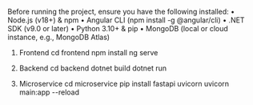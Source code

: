 Before running the project, ensure you have the following installed:
	•	Node.js (v18+) & npm
	•	Angular CLI (npm install -g @angular/cli)
	•	.NET SDK (v9.0 or later)
	•	Python 3.10+ & pip
	•	MongoDB (local or cloud instance, e.g., MongoDB Atlas)

1. Frontend
cd frontend
npm install
ng serve

2. Backend
cd backend
dotnet build
dotnet run

3. Microservice
cd microservice
pip install fastapi uvicorn
uvicorn main:app --reload
